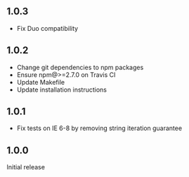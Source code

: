 ## 1.0.3

- Fix Duo compatibility

## 1.0.2

- Change git dependencies to npm packages
- Ensure npm@>=2.7.0 on Travis CI
- Update Makefile
- Update installation instructions

## 1.0.1

- Fix tests on IE 6-8 by removing string iteration guarantee

## 1.0.0

Initial release
